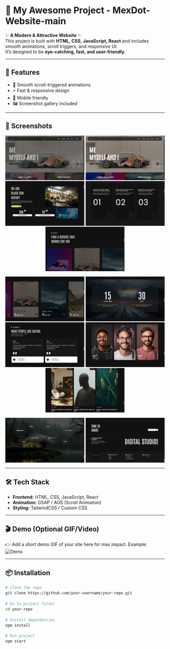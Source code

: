 # 🚀 My Awesome Project - MexDot-Website-main

✨ **A Modern & Attractive Website** ✨  
This project is built with **HTML, CSS, JavaScript, React** and includes smooth animations, scroll triggers, and responsive UI.  
It’s designed to be **eye-catching, fast, and user-friendly**.  

---

## 🌟 Features
- 🎨 Smooth scroll-triggered animations  
- ⚡ Fast & responsive design  
- 📱 Mobile friendly  
- 🖼️ Screenshot gallery included  

---

## 📸 Screenshots  

<div align="center">

<p float="left">
  <img src="images/Screenshot (13).png" width="250"/>
  <img src="images/Screenshot (14).png" width="250"/>
  <img src="images/Screenshot (15).png" width="250"/>
  <img src="images/Screenshot (16).png" width="250"/>
  <img src="images/Screenshot (17).png" width="250"/>
</p>

<p float="left">
  <img src="images/Screenshot (18).png" width="250"/>
  <img src="images/Screenshot (19).png" width="250"/>
  <img src="images/Screenshot (20).png" width="250"/>
  <img src="images/Screenshot (21).png" width="250"/>
  <img src="images/Screenshot (22).png" width="250"/>
</p>

<p float="left">
  <img src="images/Screenshot (23).png" width="250"/>
  <img src="images/Screenshot (24).png" width="250"/>
</p>

</div>

---

## 🛠️ Tech Stack
- **Frontend:** HTML, CSS, JavaScript, React  
- **Animation:** GSAP / AOS (Scroll Animation)  
- **Styling:** TailwindCSS / Custom CSS  

---

## 🎬 Demo (Optional GIF/Video)
👉 Add a short demo GIF of your site here for max impact. Example:  
![Demo](https://media.giphy.com/media/26ufdipQqU2lhNA4g/giphy.gif)

---

## 📦 Installation
```bash
# Clone the repo
git clone https://github.com/your-username/your-repo.git

# Go to project folder
cd your-repo

# Install dependencies
npm install

# Run project
npm start
